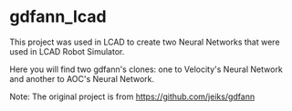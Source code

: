 # gdfann_lcad

This project was used in LCAD to create two Neural Networks that were used in LCAD Robot Simulator.

Here you will find two gdfann's clones: one to Velocity's Neural Network and another to AOC's Neural Network.

Note: The original project is from https://github.com/jeiks/gdfann
